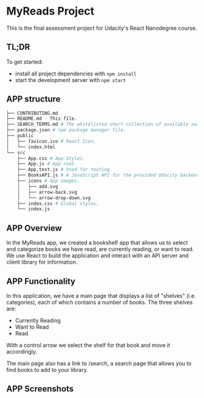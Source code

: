 # MyReads Project

This is the final assessment project for Udacity's React Nanodegree course. 
## TL;DR

To get started:

- install all project dependencies with `npm install`
- start the development server with `npm start`

## APP structure

```bash
├── CONTRIBUTING.md
├── README.md - This file.
├── SEARCH_TERMS.md # The whitelisted short collection of available search terms.
├── package.json # npm package manager file.
├── public
│   ├── favicon.ico # React Icon,
│   └── index.html 
└── src
    ├── App.css # App Styles.
    ├── App.js # App root.
    ├── App.test.js # Used for testing.
    ├── BooksAPI.js # A JavaScript API for the provided Udacity backend.
    ├── icons # App images.
    │   ├── add.svg
    │   ├── arrow-back.svg
    │   └── arrow-drop-down.svg
    ├── index.css # Global styles.
    └── index.js
```

## APP Overview
In the MyReads app, we created a bookshelf app that allows us to select and categorize books we have read, are currently reading, or want to read. We use React to build the application and interact  with an API server and client library for information.

## APP Functionality
In this application, we have a main page that  displays a list of "shelves" (i.e. categories), each of which contains a number of books. The three shelves are:
- Currently Reading
- Want to Read
- Read

With a control arrow we select the shelf for that book  and  move it accordingly.

The main page also has a link to /search, a search page that allows you to find books to add to your library.

## APP Screenshots
